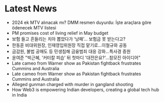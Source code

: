 # Latest News
-  2024 ek MTV alınacak mı? DMM resmen duyurdu: İşte araçlara göre ödenecek MTV listesi
-  PM promises cost of living relief in May budget
-  보험 들고 흔들리는 치아 뽑았다가 ‘낭패’... 보험금 못 받는다고?
-  한동훈 비대위원장, 인재영입위원장 직접 맡기로…이철규와 공동
-  금감원, 불법 공매도 등 민생침해 금융범죄 대응 강화…특사경 증원
-  윤여준 "박근혜, '커터칼 피습' 뒤 첫마디 '대전은요?'…참모진 아이디어"
-  Late cameo from Warner show as Pakistan fightback frustrates Cummins and Australia
-  Late cameo from Warner show as Pakistan fightback frustrates Cummins and Australia
-  Alleged gunman charged with murder in gangland shooting
-  How Web3 is empowering Indian developers, creating a global tech hub in India
